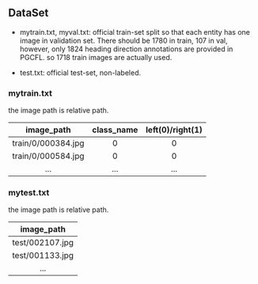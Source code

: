 ## DataSet

* mytrain.txt, myval.txt: official train-set split so that each entity has one image in validation set.
There should be 1780 in train, 107 in val, however, only 1824 heading direction annotations are provided in PGCFL. so 1718 train images are actually used.

* test.txt: official test-set, non-labeled.

### mytrain.txt  
the image path is relative path.

| image_path | class_name | left(0)/right(1)|
| :--------: | :--------: | :-------------: |
| train/0/000384.jpg | 0 | 0 |
| train/0/000584.jpg | 0 | 0 |
| ... | ... | ... |



### mytest.txt
the image path is relative path.

| image_path |
| :--------: |
| test/002107.jpg |
| test/001133.jpg |
| ... |

